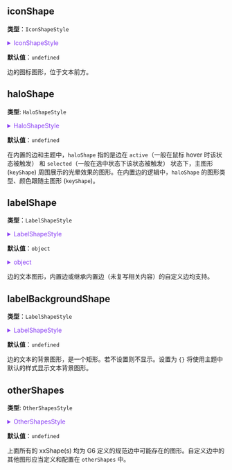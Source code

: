 ## iconShape

**类型**：`IconShapeStyle`

<details>

<summary style="color: #873bf4; cursor: pointer">IconShapeStyle</summary>

```typescript
type IconShapeStyle = Partial<
  TextStyleProps &
    ImageStyleProps &
    ShapeStyle & {
      /**
       *  图标图形相对于主图形 (keyShape) 在 x 方向上的偏移量
       */
      offsetX?: number;
      /**
       *  图标图形相对于主图形 (keyShape) 在 y 方向上的偏移量
       */
      offsetY?: number;
      lod?: number;
    }
>;
```

`iconShape` 根据不同的展示形式，图形样式配置项不同。例如图标为文本，支持 **iconfont**，参考 [Text 图形样式](../../shape/TextStyleProps.zh.md)；图标为图片。参考 [Image 图形样式](../../shape/ImageStyleProps.zh.md)。

</details>

**默认值**：`undefined`

边的图标图形，位于文本前方。

## haloShape

**类型**: `HaloShapeStyle`

<details>

<summary style="color: #873bf4; cursor: pointer">HaloShapeStyle</summary>

说明，`haloShape` 的图形类型跟随主图形(`keyShape`)。根据不同的主图形，图形样式配置项不同。例如 `'line-edge'` 的主图形是 `'line'` 参考 [Line 图形样式](../shape/LineStyleProps.zh.md)；`'cubic-edge'` 的主图形是 `'path'` 参考 [Path 图形样式](../shape/PathStyleProps.zh.md)。

</details>

**默认值**：`undefined`

在内置的边和主题中，`haloShape` 指的是边在 `active`（一般在鼠标 hover 时该状态被触发） 和 `selected`（一般在选中状态下该状态被触发） 状态下，主图形 (`keyShape`) 周围展示的光晕效果的图形。在内置边的逻辑中，`haloShape` 的图形类型、颜色跟随主图形 (`keyShape`)。

## labelShape

**类型**：`LabelShapeStyle`

<details>

<summary style="color: #873bf4; cursor: pointer">LabelShapeStyle</summary>

```typescript
type LabelShapeStyle = TextStyleProps & {
  /**
   *  文本相对于边主图形 (keyShape) 的位置，支持在边的起始处、中央、结束处。
   */
  position?: 'start' | 'middle' | 'end';
  /**
   *  文本图形相对于主图形 (keyShape) 在 x 方向上的偏移量。
   */
  offsetX?: number;
  /**
   *  文本图形相对于主图形 (keyShape) 在 y 方向上的偏移量
   */
  offsetY?: number;
  /**
   *  文本图形相对于主图形 (keyShape) 在 z 方向上的偏移量
   */
  offsetZ?: number;
  /**
   *  文本是否跟随边旋转
   */
  autoRotate?: boolean;
  /**
   * 允许文本的最大宽度，若指定为数字，则表示像素值。
   * 若指定为带有 '%' 的文本，代表相对于主图形 (keyShape) 包围盒大小的百分比。
   * 默认值为 `'200%'`，表示文本图形的最大宽度不可以超过主图形宽度的两倍。
   * 若超过，则自动截断并在末尾增加省略号 `'...'`
   **/
  maxWidth?: string | number;
};
```

</details>

**默认值**：`object`

<details>

<summary style="color: #873bf4; cursor: pointer">object</summary>

```json
{
  "position": "middle",
  "offsetX": 0,
  "offsetY": 0,
  "autoRotate": true,
  "maxWidth": "200%"
}
```

</details>

边的文本图形，内置边或继承内置边（未复写相关内容）的自定义边均支持。

## labelBackgroundShape

**类型**：`LabelShapeStyle`

<details>

<summary style="color: #873bf4; cursor: pointer">LabelShapeStyle</summary>

```typescript
type LabelShapeStyle = RectStyleProps & {
  /**
   *  文本距离背景矩形四周的内边距区域
   */
  padding?: number | number[];
};
```

其中，相关的图形样式参考 [Rect 图形样式](../shape/RectStyleProps.zh.md)。

</details>

**默认值**：`undefined`

边的文本的背景图形，是一个矩形。若不设置则不显示。设置为 `{}` 将使用主题中默认的样式显示文本背景图形。

## otherShapes

**类型**: `OtherShapesStyle`

<details>

<summary style="color: #873bf4; cursor: pointer">OtherShapesStyle</summary>

```typescript
type OtherShapesStyle = {
  /**
   * key 为图形 id，规范格式为 xxShape
   */
  /**
   * value 为图形样式配置（不同图形配置不同，见图形相关文档），以及图形的动画
   */
  [shapeId: string]: ShapeStyleProps;
};
```

其中，不同的图形样式参考[图形样式](../shape/BaseStyleProps.zh.md)目录下对应的图形类型文档。

</details>

**默认值**：`undefined`

上面所有的 xxShape(s) 均为 G6 定义的规范边中可能存在的图形。自定义边中的其他图形应当定义和配置在 `otherShapes` 中。
